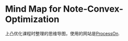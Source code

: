 # Mind Map for Note-Convex-Optimization

上凸优化课程时整理的思维导图，使用的网站是[ProcessOn](https://www.processon.com).
